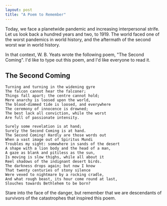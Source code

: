 ```yaml
---
layout: post
title: "A Poem to Remember"
---
```

Today, we face a planetwide pandemic and
increasing interpersonal strife.
Let us look back a hundred years and two, to 1919.
The world faced one of the worst pandemics
in world history,
and the aftermath of the second worst war
in world history.

In that context, W. B. Yeats wrote the following
poem, "The Second Coming".
I'd like to type out this poem,
and I'd like everyone to read it.

## The Second Coming

    Turning and turning in the widening gyre
    The falcon cannot hear the falconer;
    Things fall apart; the centre cannot hold;
    Mere anarchy is loosed upon the world,
    The blood-dimmed tide is loosed, and everywhere
    The ceremony of innocence is drowned;
    The best lack all conviction, while the worst
    Are full of passionate intensity.
    
    Surely some revelation is at hand;
    Surely the Second Coming is at hand.
    The Second Coming! Hardly are those words out
    When a vast image out of Spiritus Mundi
    Troubles my sight: somewhere in sands of the desert
    A shape with a lion body and the head of a man,
    A gaze as blank and pitiless as the sun,
    Is moving is slow thighs, while all about it
    Reel shadows of the indignant desert birds.
    The darkness drops again; but now I know
    That twenty centuries of stony silence
    Were vexed to nightmare by a rocking cradle,
    And what rough beast, its hour come round at last,
    Slouches towards Bethlehem to be born?

Stare into the face of the danger, but remember that
we are descendants of survivors of the catastrophes
that inspired this poem.
